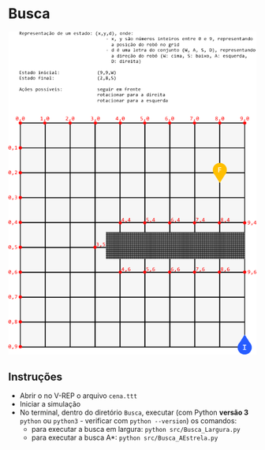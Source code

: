 # Busca

![especificação](especificacao.png)

## Instruções

- Abrir o no V-REP o arquivo `cena.ttt`
- Iniciar a simulação
- No terminal, dentro do diretório `Busca`, executar (com Python **versão 3** `python` ou `python3` - verificar com `python --version`) os comandos:
    - para executar a busca em largura: `python src/Busca_Largura.py`
    - para executar a busca A*: `python src/Busca_AEstrela.py`